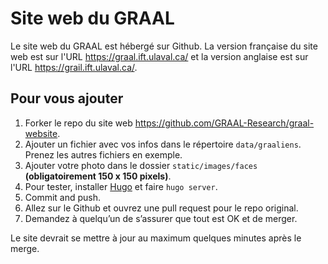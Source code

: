 # Site web du GRAAL

Le site web du GRAAL est hébergé sur Github. La version française du site web est sur l'URL https://graal.ift.ulaval.ca/ et la version anglaise est sur l'URL https://grail.ift.ulaval.ca/.

## Pour vous ajouter

1. Forker le repo du site web https://github.com/GRAAL-Research/graal-website.
2. Ajouter un fichier avec vos infos dans le répertoire `data/graaliens`. Prenez les autres fichiers en exemple.
3. Ajouter votre photo dans le dossier `static/images/faces` **(obligatoirement 150 x 150 pixels)**.
4. Pour tester, installer [Hugo](https://gohugo.io/) et faire `hugo server`.
5. Commit and push.
6. Allez sur le Github et ouvrez une pull request pour le repo original.
7. Demandez à quelqu’un de s’assurer que tout est OK et de merger.

Le site devrait se mettre à jour au maximum quelques minutes après le merge.
